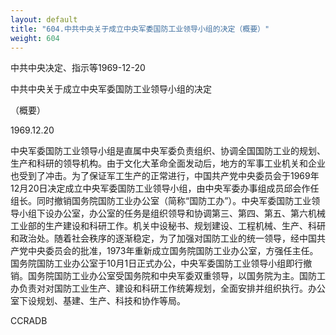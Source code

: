 ```yaml
---
layout: default
title: "604.中共中央关于成立中央军委国防工业领导小组的决定（概要）"
weight: 604
---
```


中共中央决定、指示等1969-12-20

中共中央关于成立中央军委国防工业领导小组的决定

（概要）

1969.12.20

中央军委国防工业领导小组是直属中央军委负责组织、协调全国国防工业的规划、生产和科研的领导机构。由于文化大革命全面发动后，地方的军事工业机关和企业也受到了冲击。为了保证军工生产的正常进行，中国共产党中央委员会于1969年12月20日决定成立中央军委国防工业领导小组，由中央军委办事组成员邱会作任组长。同时撤销国务院国防工业办公室（简称“国防工办”）。中央军委国防工业领导小组下设办公室，办公室的任务是组织领导和协调第三、第四、第五、第六机械工业部的生产建设和科研工作。机关中设秘书、规划建设、工程机械、生产、科研和政治处。随着社会秩序的逐渐稳定，为了加强对国防工业的统一领导，经中国共产党中央委员会的批准，1973年重新成立国务院国防工业办公室，方强任主任。国务院国防工业办公室于10月1日正式办公，中央军委国防工业领导小组即行撤销。国务院国防工业办公室受国务院和中央军委双重领导，以国务院为主。国防工办负责对对国防工业生产、建设和科研工作统筹规划，全面安排并组织执行。办公室下设规划、基建、生产、科技和协作等局。

CCRADB

